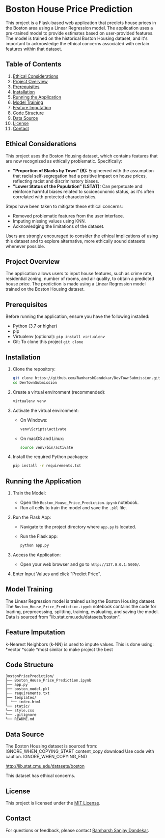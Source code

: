 # Boston House Price Prediction

This project is a Flask-based web application that predicts house prices in the Boston area using a Linear Regression model. The application uses a pre-trained model to provide estimates based on user-provided features. The model is trained on the historical Boston Housing dataset, and it's important to acknowledge the ethical concerns associated with certain features within that dataset.

## Table of Contents

1.  [Ethical Considerations](#ethical-considerations)
2.  [Project Overview](#project-overview)
3.  [Prerequisites](#prerequisites)
4.  [Installation](#installation)
5.  [Running the Application](#running-the-application)
6.  [Model Training](#model-training)
7.  [Feature Imputation](#feature-imputation)
8.  [Code Structure](#code-structure)
9.  [Data Source](#data-source)
10. [License](#license)
11. [Contact](#contact)

## Ethical Considerations

This project uses the Boston Housing dataset, which contains features that are now recognized as ethically problematic. Specifically:

*   **"Proportion of Blacks by Town" (B):** Engineered with the assumption that racial self-segregation had a positive impact on house prices, reflecting racist and discriminatory biases.
*   **"Lower Status of the Population" (LSTAT):** Can perpetuate and reinforce harmful biases related to socioeconomic status, as it's often correlated with protected characteristics.

Steps have been taken to mitigate these ethical concerns:

*   Removed problematic features from the user interface.
*   Imputing missing values using KNN.
*   Acknowledging the limitations of the dataset.

Users are strongly encouraged to consider the ethical implications of using this dataset and to explore alternative, more ethically sound datasets whenever possible.

## Project Overview

The application allows users to input house features, such as crime rate, residential zoning, number of rooms, and air quality, to obtain a predicted house price. The prediction is made using a Linear Regression model trained on the Boston Housing dataset.

## Prerequisites

Before running the application, ensure you have the following installed:

*   Python (3.7 or higher)
*   pip
*   Virtualenv (optional): `pip install virtualenv`
*   Git: To clone this project `git clone`

## Installation

1.  Clone the repository:

    ```bash
    git clone https://github.com/RamharshDandekar/DevTownSubmission.git
    cd DevTownSubmission
    ```

2.  Create a virtual environment (recommended):

    ```bash
    virtualenv venv
    ```

3.  Activate the virtual environment:

    *   On Windows:

        ```bash
        venv\Scripts\activate
        ```

    *   On macOS and Linux:

        ```bash
        source venv/bin/activate
        ```

4.  Install the required Python packages:

    ```bash
    pip install -r requirements.txt
    ```


## Running the Application

1.  Train the Model:

    *   Open the `Boston_House_Price_Prediction.ipynb` notebook.
    *   Run all cells to train the model and save the `.pkl` file.

2.  Run the Flask App:

    *   Navigate to the project directory where `app.py` is located.
    *   Run the Flask app:

        ```bash
        python app.py
        ```

3.  Access the Application:

    *   Open your web browser and go to `http://127.0.0.1:5000/`.

4.  Enter Input Values and click "Predict Price".

## Model Training

The Linear Regression model is trained using the Boston Housing dataset. The `Boston_House_Price_Prediction.ipynb` notebook contains the code for loading, preprocessing, splitting, training, evaluating, and saving the model. Data is sourced from "lib.stat.cmu.edu/datasets/boston".

## Feature Imputation

k-Nearest Neighbors (k-NN) is used to impute values.  This is done using:
*vector
*scale
*most similar to make project the best

## Code Structure

```
BostonPricePrediction/
├── Boston_House_Price_Prediction.ipynb
├── app.py
├── boston_model.pkl
├── requirements.txt
├── templates/
│ └── index.html
└── static/
└── style.css
└── .gitignore
└── README.md
```
## Data Source

The Boston Housing dataset is sourced from:
IGNORE_WHEN_COPYING_START
content_copy
download
Use code with caution.
IGNORE_WHEN_COPYING_END

http://lib.stat.cmu.edu/datasets/boston

This dataset has ethical concerns.

## License

This project is licensed under the [MIT License](LICENSE).

## Contact

For questions or feedback, please contact [Ramharsh Sanjay Dandekar](https://www.linkedin.com/in/ramharsh-sanjay-dandekar).
